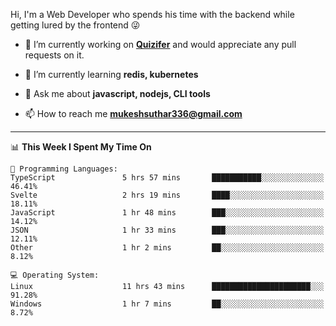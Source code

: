 Hi, I'm a Web Developer who spends his time with the backend while getting lured by the frontend 😜

- 🔭 I’m currently working on **[Quizifer](https://github.com/SutharMukesh/Quizifer/)** and would appreciate any pull requests on it.

- 🌱 I’m currently learning **redis, kubernetes**

- 💬 Ask me about **javascript, nodejs, CLI tools**

- 📫 How to reach me **mukeshsuthar336@gmail.com**

---
<!--START_SECTION:waka-->
📊 **This Week I Spent My Time On** 

```text
💬 Programming Languages: 
TypeScript               5 hrs 57 mins       ███████████░░░░░░░░░░░░░░   46.41% 
Svelte                   2 hrs 19 mins       ████░░░░░░░░░░░░░░░░░░░░░   18.11% 
JavaScript               1 hr 48 mins        ███░░░░░░░░░░░░░░░░░░░░░░   14.12% 
JSON                     1 hr 33 mins        ███░░░░░░░░░░░░░░░░░░░░░░   12.11% 
Other                    1 hr 2 mins         ██░░░░░░░░░░░░░░░░░░░░░░░   8.12%

💻 Operating System: 
Linux                    11 hrs 43 mins      ██████████████████████░░░   91.28% 
Windows                  1 hr 7 mins         ██░░░░░░░░░░░░░░░░░░░░░░░   8.72%

```


<!--END_SECTION:waka-->
